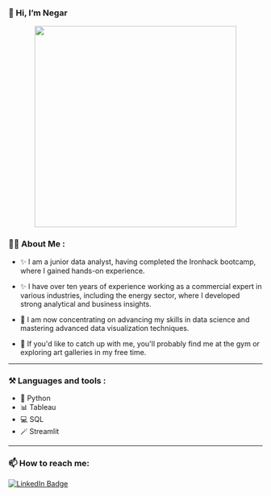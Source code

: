 ### 👋 Hi, I’m Negar

<div id="header" align="center">
  <img src="https://i.giphy.com/media/v1.Y2lkPTc5MGI3NjExNXloemJiN3V4ajk5OHd5c2hzYTdtZWh0MDBmZjhtdWdjNm1mZm15cyZlcD12MV9pbnRlcm5hbF9naWZfYnlfaWQmY3Q9Zw/hpXdHPfFI5wTABdDx9/giphy.gif" width="400"/>
</div>

### :woman_technologist: About Me :
- ✨ I am a junior data analyst, having completed the Ironhack bootcamp, where I gained hands-on experience.
  
- ✨ I have over ten years of experience working as a commercial expert in various industries, including the energy sector, where I developed strong analytical and business insights.
  
- 🌱 I am now concentrating on advancing my skills in data science and mastering advanced data visualization techniques.

- 👀 If you'd like to catch up with me, you'll probably find me at the gym or exploring art galleries in my free time.

------
### ⚒️ Languages and tools :
- 🐍 Python
- 📊 Tableau
- 💻 SQL
- 🪄 Streamlit

---
### 📫 How to reach me:
<div id="badges" align="left">
  <a href="https://www.linkedin.com/in/negar-mokhtari-nm8664/">
    <img src="https://img.shields.io/badge/LinkedIn-blue?style=for-the-badge&logo=linkedin&logoColor=white" alt="LinkedIn Badge"/>
  </a>
</div>


<!---
Negar86/Negar86 is a ✨ special ✨ repository because its `README.md` (this file) appears on your GitHub profile.
You can click the Preview link to take a look at your changes.
--->
